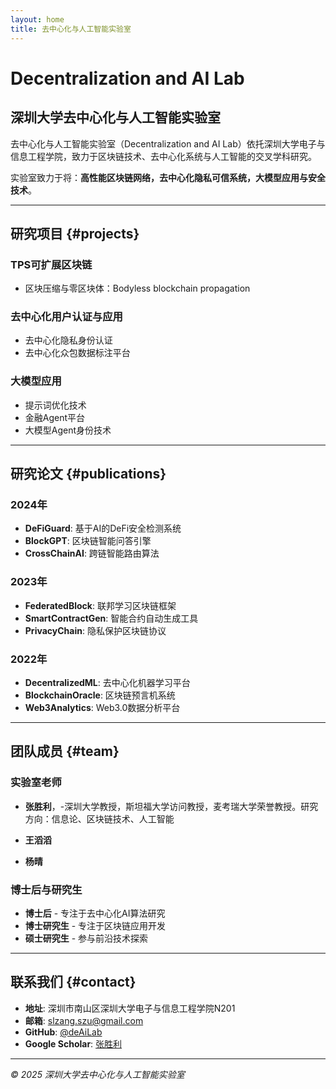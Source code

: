 ```yaml
---
layout: home
title: 去中心化与人工智能实验室
---
```


# Decentralization and AI Lab

## 深圳大学去中心化与人工智能实验室

去中心化与人工智能实验室（Decentralization and AI Lab）依托深圳大学电子与信息工程学院，致力于区块链技术、去中心化系统与人工智能的交叉学科研究。

实验室致力于将：**高性能区块链网络，去中心化隐私可信系统，大模型应用与安全技术**。

---

## 研究项目 {#projects}

### TPS可扩展区块链
- 区块压缩与零区块体：Bodyless blockchain propagation

### 去中心化用户认证与应用
- 去中心化隐私身份认证
- 去中心化众包数据标注平台


### 大模型应用
- 提示词优化技术
- 金融Agent平台
- 大模型Agent身份技术

---

## 研究论文 {#publications}

### 2024年
- **DeFiGuard**: 基于AI的DeFi安全检测系统
- **BlockGPT**: 区块链智能问答引擎
- **CrossChainAI**: 跨链智能路由算法

### 2023年
- **FederatedBlock**: 联邦学习区块链框架
- **SmartContractGen**: 智能合约自动生成工具
- **PrivacyChain**: 隐私保护区块链协议

### 2022年
- **DecentralizedML**: 去中心化机器学习平台
- **BlockchainOracle**: 区块链预言机系统
- **Web3Analytics**: Web3.0数据分析平台

---

## 团队成员 {#team}

### 实验室老师
- **张胜利**，-深圳大学教授，斯坦福大学访问教授，麦考瑞大学荣誉教授。研究方向：信息论、区块链技术、人工智能

- **王滔滔** 
- **杨晴** 


### 博士后与研究生
- **博士后** - 专注于去中心化AI算法研究
- **博士研究生** - 专注于区块链应用开发
- **硕士研究生** - 参与前沿技术探索

---




## 联系我们 {#contact}

- **地址**: 深圳市南山区深圳大学电子与信息工程学院N201
- **邮箱**: slzang.szu@gmail.com
- **GitHub**: [@deAiLab](https://github.com/deAiLab)
- **Google Scholar**: [张胜利](https://scholar.google.com/citations?user=vjujlkoAAAAJ&hl=zh-CN)

---

*© 2025 深圳大学去中心化与人工智能实验室* 